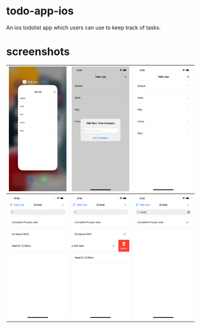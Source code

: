 # todo-app-ios
An ios todolist app which users can use to keep track of tasks.

# screenshots
|![screen-shot-2](img_one.png)   |![screen-shot-1](img_two.png)   |![screen-shot-3](img_three.png)|
|--------------------------------|--------------------------------|-------------------------------|
|![screen-shot-4](img_four_.png)  |![screen-shot-5](img_five.png)  |![screen-shot-6](img_six.png)  |
